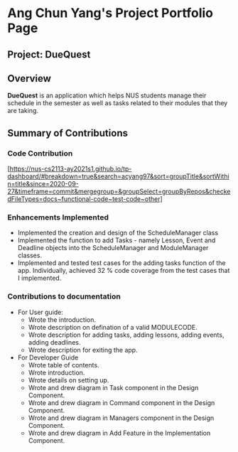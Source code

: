 # Ang Chun Yang's Project Portfolio Page

## Project: DueQuest

## Overview
**DueQuest** is an application which helps NUS students manage their schedule in the semester
as well as tasks related to their modules that they are taking.

## Summary of Contributions

### Code Contribution
[https://nus-cs2113-ay2021s1.github.io/tp-dashboard/#breakdown=true&search=acyang97&sort=groupTitle&sortWithin=title&since=2020-09-27&timeframe=commit&mergegroup=&groupSelect=groupByRepos&checkedFileTypes=docs~functional-code~test-code~other]

### Enhancements Implemented
- Implemented the creation and design of the ScheduleManager class
- Implemented the function to add Tasks - namely Lesson, Event and Deadline objects into the ScheduleManager and ModuleManager classes.
- Implemented and tested test cases for the adding tasks function of the app. Individually, achieved 32 % code coverage from the test cases that I implemented. 

### Contributions to documentation
- For User guide:
    - Wrote the introduction.
    - Wrote description on defination of a valid MODULECODE.
    - Wrote description for adding tasks, adding lessons, adding events, adding deadlines.
    - Wrote description for exiting the app.
- For Developer Guide
    - Wrote table of contents.
    - Wrote introduction.
    - Wrote details on setting up. 
    - Wrote and drew diagram in Task component in the Design Component.
    - Wrote and drew diagram in Command component in the Design Component.
    - Wrote and drew diagram in Managers component in the Design Component.
    - Wrote and drew diagram in Add Feature in the Implementation Component.
    


